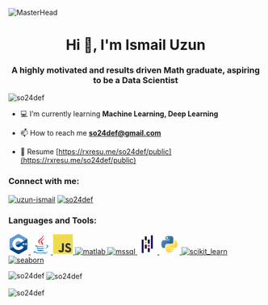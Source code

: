 ![MasterHead](https://scitechdaily.com/images/Dark-Outer-Space-Animation.gif)
<h1 align="center">Hi 👋, I'm Ismail Uzun</h1>
<h3 align="center">A highly motivated and results driven Math graduate, aspiring to be a Data Scientist</h3>

<p align="left"> <img src="https://komarev.com/ghpvc/?username=so24def&label=Profile%20views&color=0e75b6&style=flat" alt="so24def" /> </p>

- :computer: I’m currently learning **Machine Learning, Deep Learning**

- 📫 How to reach me **so24def@gmail.com**

- 📄 Resume [https://rxresu.me/so24def/public](https://rxresu.me/so24def/public)

<h3 align="left">Connect with me:</h3>
<p align="left">
<a href="https://linkedin.com/in/uzun-ismail" target="blank"><img align="center" src="https://raw.githubusercontent.com/rahuldkjain/github-profile-readme-generator/master/src/images/icons/Social/linked-in-alt.svg" alt="uzun-ismail" height="30" width="40" /></a>
<a href="https://kaggle.com/so24def" target="blank"><img align="center" src="https://raw.githubusercontent.com/rahuldkjain/github-profile-readme-generator/master/src/images/icons/Social/kaggle.svg" alt="so24def" height="30" width="40" /></a>
</p>

<h3 align="left">Languages and Tools:</h3>
<p align="left"> <a href="https://www.w3schools.com/cpp/" target="_blank" rel="noreferrer"> <img src="https://raw.githubusercontent.com/devicons/devicon/master/icons/cplusplus/cplusplus-original.svg" alt="cplusplus" width="40" height="40"/> </a> <a href="https://www.java.com" target="_blank" rel="noreferrer"> <img src="https://raw.githubusercontent.com/devicons/devicon/master/icons/java/java-original.svg" alt="java" width="40" height="40"/> </a> <a href="https://developer.mozilla.org/en-US/docs/Web/JavaScript" target="_blank" rel="noreferrer"> <img src="https://raw.githubusercontent.com/devicons/devicon/master/icons/javascript/javascript-original.svg" alt="javascript" width="40" height="40"/> </a> <a href="https://www.mathworks.com/" target="_blank" rel="noreferrer"> <img src="https://upload.wikimedia.org/wikipedia/commons/2/21/Matlab_Logo.png" alt="matlab" width="40" height="40"/> </a> <a href="https://www.microsoft.com/en-us/sql-server" target="_blank" rel="noreferrer"> <img src="https://www.svgrepo.com/show/303229/microsoft-sql-server-logo.svg" alt="mssql" width="40" height="40"/> </a> <a href="https://pandas.pydata.org/" target="_blank" rel="noreferrer"> <img src="https://raw.githubusercontent.com/devicons/devicon/2ae2a900d2f041da66e950e4d48052658d850630/icons/pandas/pandas-original.svg" alt="pandas" width="40" height="40"/> </a> <a href="https://www.python.org" target="_blank" rel="noreferrer"> <img src="https://raw.githubusercontent.com/devicons/devicon/master/icons/python/python-original.svg" alt="python" width="40" height="40"/> </a> <a href="https://scikit-learn.org/" target="_blank" rel="noreferrer"> <img src="https://upload.wikimedia.org/wikipedia/commons/0/05/Scikit_learn_logo_small.svg" alt="scikit_learn" width="40" height="40"/> </a> <a href="https://seaborn.pydata.org/" target="_blank" rel="noreferrer"> <img src="https://seaborn.pydata.org/_images/logo-mark-lightbg.svg" alt="seaborn" width="40" height="40"/> </a> </p>

<p><img align="left" src="https://github-readme-stats.vercel.app/api/top-langs?username=so24def&show_icons=true&locale=en&layout=compact" alt="so24def" /></p>

<p>&nbsp;<img align="center" src="https://github-readme-stats.vercel.app/api?username=so24def&show_icons=true&locale=en" alt="so24def" /></p>

<p><img align="center" src="https://github-readme-streak-stats.herokuapp.com/?user=so24def&" alt="so24def" /></p>

